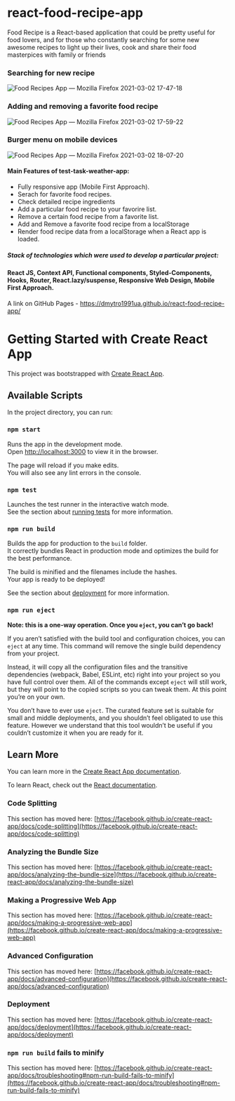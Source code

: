 # react-food-recipe-app 

Food Recipe is a React-based application that could be pretty useful for food lovers, and for those who constantly searching for some new awesome recipes to light up their lives,  cook and share their food masterpices with family or friends 

### Searching for new recipe

![Food Recipes App — Mozilla Firefox 2021-03-02 17-47-18](https://user-images.githubusercontent.com/61331410/109675186-3b8c1a80-7b80-11eb-87c2-20138a6d94a3.gif)

### Adding and removing a favorite food recipe 
![Food Recipes App — Mozilla Firefox 2021-03-02 17-59-22](https://user-images.githubusercontent.com/61331410/109676586-835f7180-7b81-11eb-9609-2f47aeaca424.gif)

### Burger menu on mobile devices
![Food Recipes App — Mozilla Firefox 2021-03-02 18-07-20](https://user-images.githubusercontent.com/61331410/109677629-860e9680-7b82-11eb-9da9-da7e0b20db66.gif)

#### Main Features of test-task-weather-app:
* Fully responsive app (Mobile First Approach).
* Serach for favorite food recipes.
* Check detailed recipe ingredients
* Add a particular food recipe to your favorire list.
* Remove a certain food recipe from a favorite list.
* Add and Remove a favorite food recipe from a localStorage
* Render food recipe data from a localStorage when a React app is loaded.

##### Stack of technologies which were used to develop a particular project:

#### React JS, Context API, Functional components, Styled-Components, Hooks, Router, React.lazy/suspense, Responsive Web Design, Mobile First Approach.

A link on GitHub Pages - https://dmytro1991ua.github.io/react-food-recipe-app/

# Getting Started with Create React App

This project was bootstrapped with [Create React App](https://github.com/facebook/create-react-app).

## Available Scripts

In the project directory, you can run:

### `npm start`

Runs the app in the development mode.\
Open [http://localhost:3000](http://localhost:3000) to view it in the browser.

The page will reload if you make edits.\
You will also see any lint errors in the console.

### `npm test`

Launches the test runner in the interactive watch mode.\
See the section about [running tests](https://facebook.github.io/create-react-app/docs/running-tests) for more information.

### `npm run build`

Builds the app for production to the `build` folder.\
It correctly bundles React in production mode and optimizes the build for the best performance.

The build is minified and the filenames include the hashes.\
Your app is ready to be deployed!

See the section about [deployment](https://facebook.github.io/create-react-app/docs/deployment) for more information.

### `npm run eject`

**Note: this is a one-way operation. Once you `eject`, you can’t go back!**

If you aren’t satisfied with the build tool and configuration choices, you can `eject` at any time. This command will remove the single build dependency from your project.

Instead, it will copy all the configuration files and the transitive dependencies (webpack, Babel, ESLint, etc) right into your project so you have full control over them. All of the commands except `eject` will still work, but they will point to the copied scripts so you can tweak them. At this point you’re on your own.

You don’t have to ever use `eject`. The curated feature set is suitable for small and middle deployments, and you shouldn’t feel obligated to use this feature. However we understand that this tool wouldn’t be useful if you couldn’t customize it when you are ready for it.

## Learn More

You can learn more in the [Create React App documentation](https://facebook.github.io/create-react-app/docs/getting-started).

To learn React, check out the [React documentation](https://reactjs.org/).

### Code Splitting

This section has moved here: [https://facebook.github.io/create-react-app/docs/code-splitting](https://facebook.github.io/create-react-app/docs/code-splitting)

### Analyzing the Bundle Size

This section has moved here: [https://facebook.github.io/create-react-app/docs/analyzing-the-bundle-size](https://facebook.github.io/create-react-app/docs/analyzing-the-bundle-size)

### Making a Progressive Web App

This section has moved here: [https://facebook.github.io/create-react-app/docs/making-a-progressive-web-app](https://facebook.github.io/create-react-app/docs/making-a-progressive-web-app)

### Advanced Configuration

This section has moved here: [https://facebook.github.io/create-react-app/docs/advanced-configuration](https://facebook.github.io/create-react-app/docs/advanced-configuration)

### Deployment

This section has moved here: [https://facebook.github.io/create-react-app/docs/deployment](https://facebook.github.io/create-react-app/docs/deployment)

### `npm run build` fails to minify

This section has moved here: [https://facebook.github.io/create-react-app/docs/troubleshooting#npm-run-build-fails-to-minify](https://facebook.github.io/create-react-app/docs/troubleshooting#npm-run-build-fails-to-minify)
